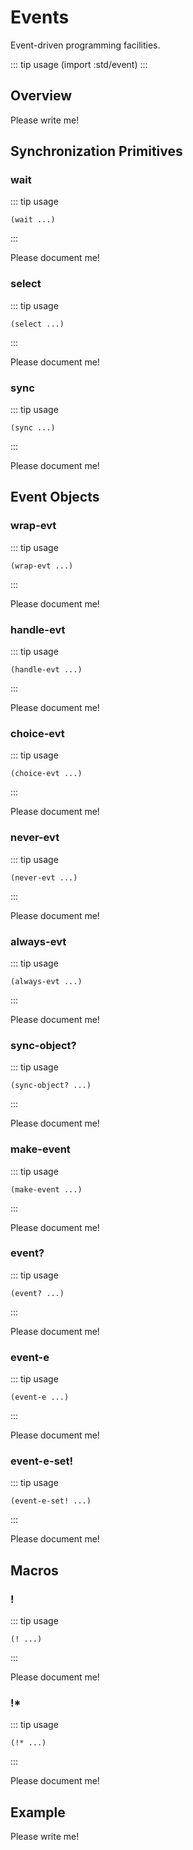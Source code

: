 # Events

Event-driven programming facilities.

::: tip usage
(import :std/event)
:::

## Overview

Please write me!

## Synchronization Primitives

### wait
::: tip usage
```
(wait ...)
```
:::

Please document me!

### select
::: tip usage
```
(select ...)
```
:::

Please document me!

### sync
::: tip usage
```
(sync ...)
```
:::

Please document me!


## Event Objects

### wrap-evt
::: tip usage
```
(wrap-evt ...)
```
:::

Please document me!

### handle-evt
::: tip usage
```
(handle-evt ...)
```
:::

Please document me!

### choice-evt
::: tip usage
```
(choice-evt ...)
```
:::

Please document me!

### never-evt
::: tip usage
```
(never-evt ...)
```
:::

Please document me!

### always-evt
::: tip usage
```
(always-evt ...)
```
:::

Please document me!

### sync-object?
::: tip usage
```
(sync-object? ...)
```
:::

Please document me!

### make-event
::: tip usage
```
(make-event ...)
```
:::

Please document me!

### event?
::: tip usage
```
(event? ...)
```
:::

Please document me!

### event-e
::: tip usage
```
(event-e ...)
```
:::

Please document me!

### event-e-set!
::: tip usage
```
(event-e-set! ...)
```
:::

Please document me!

## Macros

### !
::: tip usage
```
(! ...)
```
:::

Please document me!

### !*
::: tip usage
```
(!* ...)
```
:::

Please document me!


## Example

Please write me!
